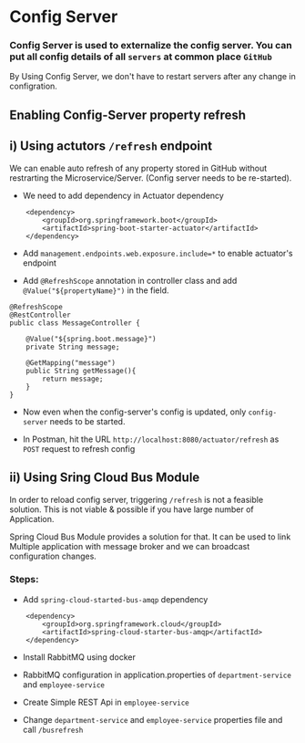 # Config Server
### Config Server is used to externalize the config server. You can put all config details of all `servers` at common place `GitHub` 

By Using Config Server, we don't have to restart servers after any change in configration.  

## Enabling Config-Server property refresh

## i) Using actutors `/refresh` endpoint
We can enable auto refresh of any property stored in GitHub without restrarting the Microservice/Server. (Config server needs to be re-started).
* We need to add dependency in Actuator dependency
```
    <dependency>
        <groupId>org.springframework.boot</groupId>
        <artifactId>spring-boot-starter-actuator</artifactId>
    </dependency>
```
* Add 
`management.endpoints.web.exposure.include=*` to enable actuator's endpoint 


* Add `@RefreshScope` annotation in controller class and add `@Value("${propertyName}")` in the field.
```
@RefreshScope
@RestController
public class MessageController {

    @Value("${spring.boot.message}")
    private String message;

    @GetMapping("message")
    public String getMessage(){
        return message;
    }
}
```
* Now even when the config-server's config is updated, only `config-server` needs to be started.

* In Postman, hit the URL `http://localhost:8080/actuator/refresh` as `POST` request  to refresh config

## ii) Using Sring Cloud Bus Module
In order to reload config server, triggering `/refresh` is not a feasible solution. This is not viable & possible if you have large number of Application.

Spring Cloud Bus Module provides a solution for that. It can be used to link Multiple application with message broker and we can broadcast configuration changes.

### Steps:
* Add `spring-cloud-started-bus-amqp` dependency
```
    <dependency>
        <groupId>org.springframework.cloud</groupId>
        <artifactId>spring-cloud-starter-bus-amqp</artifactId>
    </dependency>
```

* Install RabbitMQ using docker


* RabbitMQ configuration in application.properties of `department-service` and `employee-service`


* Create Simple REST Api in `employee-service`


* Change `department-service` and `employee-service` properties file and call `/busrefresh`